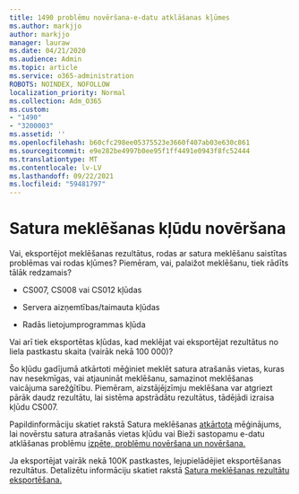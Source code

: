```yaml
---
title: 1490 problēmu novēršana-e-datu atklāšanas kļūmes
ms.author: markjjo
author: markjjo
manager: lauraw
ms.date: 04/21/2020
ms.audience: Admin
ms.topic: article
ms.service: o365-administration
ROBOTS: NOINDEX, NOFOLLOW
localization_priority: Normal
ms.collection: Adm_O365
ms.custom:
- "1490"
- "3200003"
ms.assetid: ''
ms.openlocfilehash: b60cfc298ee05375523e3660f407ab03e630c861
ms.sourcegitcommit: e9e282be4997b0ee95f1ff4491e0943f8fc52444
ms.translationtype: MT
ms.contentlocale: lv-LV
ms.lasthandoff: 09/22/2021
ms.locfileid: "59481797"
---
```

# <a name="troubleshoot-content-search-errors"></a>Satura meklēšanas kļūdu novēršana

Vai, eksportējot meklēšanas rezultātus, rodas ar satura meklēšanu saistītas problēmas vai rodas kļūmes?
Piemēram, vai, palaižot meklēšanu, tiek rādīts tālāk redzamais?

- CS007, CS008 vai CS012 kļūdas

- Servera aizņemtības/taimauta kļūdas

- Radās lietojumprogrammas kļūda

Vai arī tiek eksportētas kļūdas, kad meklējat vai eksportējat rezultātus no liela pastkastu skaita (vairāk nekā 100 000)?

Šo kļūdu gadījumā atkārtoti mēģiniet meklēt satura atrašanās vietas, kuras nav nesekmīgas, vai atjaunināt meklēšanu, samazinot meklēšanas vaicājuma sarežģītību. Piemēram, aizstājējzīmju meklēšana var atgriezt pārāk daudz rezultātu, lai sistēma apstrādātu rezultātus, tādējādi izraisa kļūdu CS007.   

Papildinformāciju skatiet rakstā Satura meklēšanas [atkārtota](https://docs.microsoft.com/microsoft-365/compliance/retry-failed-content-search) mēģinājums, lai novērstu satura atrašanās vietas kļūdu vai Bieži sastopamu e-datu atklāšanas problēmu [izpēte, problēmu novēršana un novēršana.](https://docs.microsoft.com/microsoft-365/compliance/ediscovery-troubleshooting-common-issues)

Ja eksportējat vairāk nekā 100K pastkastes, lejupielādējiet eksportēšanas rezultātus. Detalizētu informāciju skatiet rakstā [Satura meklēšanas rezultātu eksportēšana.](https://docs.microsoft.com/microsoft-365/compliance/export-search-results)

